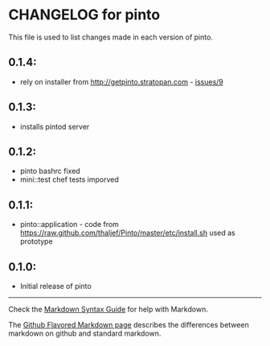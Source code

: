 # CHANGELOG for pinto

This file is used to list changes made in each version of pinto.

## 0.1.4:
* rely on installer from http://getpinto.stratopan.com - [issues/9](https://github.com/melezhik/cookbooks/issues/9)

## 0.1.3:

* installs pintod server

## 0.1.2:
* pinto bashrc fixed
* mini::test chef tests imporved

## 0.1.1:
* pinto::application - code from https://raw.github.com/thaljef/Pinto/master/etc/install.sh used as prototype

## 0.1.0:

* Initial release of pinto

- - -
Check the [Markdown Syntax Guide](http://daringfireball.net/projects/markdown/syntax) for help with Markdown.

The [Github Flavored Markdown page](http://github.github.com/github-flavored-markdown/) describes the differences between markdown on github and standard markdown.
